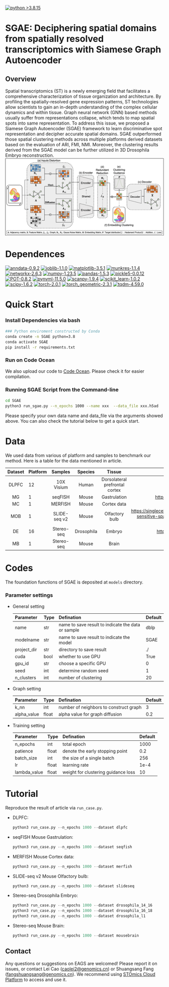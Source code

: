 [![python >3.8.15](https://img.shields.io/badge/python-3.8.15-brightgreen)](https://www.python.org/)

# SGAE: Deciphering spatial domains from spatially resolved transcriptomics with Siamese Graph Autoencoder

## Overview
Spatial transcriptomics (ST) is a newly emerging field that facilitates a comprehensive characterization of tissue 
organization and architecture. By profiling the spatially-resolved gene expression patterns, ST technologies 
allow scientists to gain an in-depth understanding of the complex cellular dynamics and within tissue. 
Graph neural network (GNN) based methods usually suffer from representations collapse, which tends to map spatial spots 
into same representation. To address this issue, we proposed a Siamese Graph Autoencoder (SGAE) framework to learn 
discriminative spot representation and decipher accurate spatial domains. SGAE outperformed those spatial clustering 
methods across multiple platforms derived datasets based on the evaluation of ARI, FMI, NMI. Moreover, the clustering 
results derived from the SGAE model can be further utilized in 3D Drosophila Embryo reconstruction.
![](./fig1.png)

# Dependences
[![anndata-0.9.2](https://img.shields.io/badge/anndata-0.9.2-red)](https://github.com/scverse/anndata)
[![joblib-1.1.0](https://img.shields.io/badge/joblib-1.1.0-lightgrey)](https://pypi.org/project/joblib/1.0.1/)
[![matplotlib-3.5.1](https://img.shields.io/badge/matplotlib-3.5.1-brightgreen)](https://pypi.org/project/matplotlib/3.5.1/)
[![munkres-1.1.4](https://img.shields.io/badge/munkres-1.1.4-yellow)](https://pypi.org/project/munkres/)
[![networkx-2.6.3](https://img.shields.io/badge/networkx-2.6.3-green)](https://pypi.org/project/networkx/2.6.3/)
[![numpy-1.23.5](https://img.shields.io/badge/numpy-1.23.5-9cf)](https://pypi.org/project/numpy/1.23.5/)
[![pandas-1.5.3](https://img.shields.io/badge/pandas-1.5.3-informational)](https://pypi.org/project/pandas/1.5.3/)
[![pickle5-0.0.12](https://img.shields.io/badge/pickle5-0.0.12-1cf)](https://pypi.org/project/pickle5/)
[![POT-0.8.2](https://img.shields.io/badge/POT-0.8.2-orange)](https://pypi.org/project/POT/0.8.2/)
[![pynvml-11.5.0](https://img.shields.io/badge/pynvml-11.5.0-ff69b4)](https://pypi.org/project/pynvml/)
[![scanpy-1.9.4](https://img.shields.io/badge/scanpy-1.9.4-ff39b4)](https://pypi.org/project/scanpy/)
[![scikit_learn-1.0.2](https://img.shields.io/badge/scikit_learn-1.0.2-purple)](https://pypi.org/project/scikit-learn/1.0.2/)
[![scipy-1.6.2](https://img.shields.io/badge/scipy-1.6.2-cyan)](https://pypi.org/project/scipy/1.6.2/)
[![torch-2.0.1](https://img.shields.io/badge/torch-2.0.1-brigtblue)](https://pytorch.org/get-started/previous-versions/)
[![torch_geometric-2.3.1](https://img.shields.io/badge/torch_geometric-2.3.1-magenta)](https://pypi.org/project/torch-geometric/2.3.1/)
[![tqdm-4.59.0](https://img.shields.io/badge/tqdm-4.59.0-blueviolet)](https://pypi.org/project/tqdm/4.59.0/)

# Quick Start

### Install Dependencies via bash
```bash
### Python enviroment constructed by Conda
conda create -n SGAE python=3.8
conda activate SGAE
pip install -r requirements.txt
```


### Run on Code Ocean 

We also upload our code to [Code Ocean](https://codeocean.com/capsule/4678327/tree). Please check it for easier compilation.


### Running SGAE Script from the Command-line
```bash
cd SGAE
python3 run_sgae.py --n_epochs 1000 --name xxx  --data_file xxx.h5ad
```
Please specify your own data name and data_file via the arguments showed above. You can also
check the tutorial below to get a quick start.
# Data

We used data from various of platform and samples to benchmark our method. Here is a table for the data mentioned in article.

| Dataset | Platform |   Samples    |  Species   |             Tissue             |                            Source                            |
| :-----: | -------- | :----------: | :--------: | :----------------------------: | :----------------------------------------------------------: |
|  DLPFC  | 12       |  10X Visium  |   Human    | Dorsolateral prefrontal cortex |             http://research.libd.org/spatialLIBD             |
|   MG    | 1        |   seqFISH    |   Mouse    |          Gastrulation          |        https://crukci.shinyapps.io/SpatialMouseAtlas/        |
|   MC    | 1        |   MERFISH    |   Mouse    |          Cortex data           |              https://doi.brainimagelibrary.org/              |
|   MOB   | 1        | SLIDE-seq v2 |   Mouse    |         Olfactory bulb         | https://singlecell.broadinstitute.org/single_cell/study/SCP815/highly-sensitive-spatial-transcriptomics-at-near-cellular-resolution-with-slide-seqv2#study-summary |
|   DE    | 16       |  Stereo-seq  | Drosophila |             Embryo             |        https://db.cngb.org/stomics/flysta3d/spatial/         |
|   MB    | 1        |  Stereo-seq  |   Mouse    |             Brain              |              https://zenodo.org/record/7340795               |



# Codes

The foundation functions of SGAE is deposited at `models` directory. 

### Parameter settings

- General setting

  | Parameter   | Type | Defination                                         | Default |
  | ----------- | ---- | -------------------------------------------------- | ------- |
  | name        | str  | name to save result to indicate the data or sample | dblp    |
  | modelname   | str  | name to save result to indicate the model          | SGAE    |
  | project_dir | str  | directory to save result                           | ./      |
  | cuda        | bool | whether to use GPU                                 | True    |
  | gpu_id      | str  | choose a specific GPU                              | 0       |
  | seed        | int  | determine random seed                              | 1       |
  | n_clusters  | int  | number of clustering                               | 20      |

- Graph setting

  | Parameter   | Type  | Defination                             | Default |
  | ----------- | ----- | -------------------------------------- | ------- |
  | k_nn        | int   | number of neighbors to construct graph | 3       |
  | alpha_value | float | alpha value for graph diffusion        | 0.2     |

- Training setting

  | Parameter    | Type  | Defination                          | Default |
  | ------------ | ----- | ----------------------------------- | ------- |
  | n_epochs     | int   | total epoch                         | 1000    |
  | patience     | float | denote the early stopping point     | 0.2     |
  | batch_size   | int   | the size of a single batch          | 256     |
  | lr           | float | learning rate                       | 1e-4    |
  | lambda_value | float | weight for clustering guidance loss | 10      |



# Tutorial

 Reproduce the result of article via  `run_case.py`.

- DLPFC:
  ```python  
  python3 run_case.py --n_epochs 1000 --dataset dlpfc
  ```

- seqFISH  Mouse  Gastrulation:

  ```python  
  python3 run_case.py --n_epochs 1000 --dataset seqfish
  ```

- MERFISH  Mouse  Cortex data:

  ```python  
  python3 run_case.py --n_epochs 1000 --dataset merfish
  ```

- SLIDE-seq v2  Mouse  Olfactory bulb:

  ```python  
  python3 run_case.py --n_epochs 1000 --dataset slideseq
  ```

- Stereo-seq  Drosophila  Embryo:

  ```python  
  python3 run_case.py --n_epochs 1000 --dataset drosophila_14_16
  python3 run_case.py --n_epochs 1000 --dataset drosophila_16_18
  python3 run_case.py --n_epochs 1000 --dataset drosophila_l1
  ```

- Stereo-seq  Mouse  Brain:

  ```python  
  python3 run_case.py --n_epochs 1000 --dataset mousebrain
  ```


   

## Contact
Any questions or suggestions on EAGS are welcomed! Please report it on issues, 
or contact Lei Cao (caolei2@genomics.cn) or Shuangsang Fang (fangshuangsang@genomics.cn).
We recommend using [STOmics Cloud Platform](https://cloud.stomics.tech/) to access and use it.
